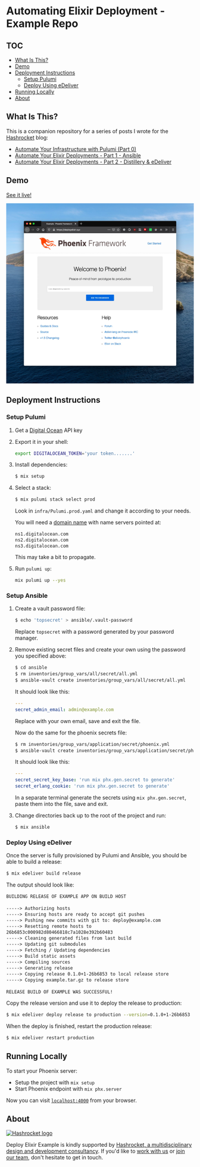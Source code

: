 # Automating Elixir Deployment - Example Repo

## TOC
* [What Is This?](#what-is-this)
* [Demo](#demo)
* [Deployment Instructions](#deployment-instructions)
  * [Setup Pulumi](#setup-pulumi)
  * [Deploy Using eDeliver](#deploy-using-edeliver)
* [Running Locally](#running-locally)
* [About](#about)

## What Is This?
This is a companion repository for a series of posts I wrote for the [Hashrocket](https://hashrocket.com) blog:

  * [Automate Your Infrastructure with Pulumi (Part 0)](https://hashrocket.com/blog/posts/automate-your-infrastructure-with-pulumi)
  * [Automate Your Elixir Deployments - Part 1 - Ansible](https://hashrocket.com/blog/posts/automate-your-elixir-deployments-part-1-ansible)
  * [Automate Your Elixir Deployments - Part 2 - Distillery & eDeliver](https://hashrocket.com/blog/posts/automate-your-elixir-deployments-part-2-distillery-edeliver)


## Demo
[See it live!](https://deployelixir.xyz)

![demo](img/deployelixir.jpg)

## Deployment Instructions
### Setup Pulumi

1. Get a [Digital Ocean](lhttps://bit.ly/create-digital-ocean-account) API key
2. Export it in your shell:

   ```bash
   export DIGITALOCEAN_TOKEN='your token.......'
   ```

3. Install dependencies:

   ```bash
   $ mix setup
   ```

4. Select a stack:

   ```bash
   $ mix pulumi stack select prod
   ```

   Look in `infra/Pulumi.prod.yaml` and change it according to your needs.

   You will need a [domain name](https://www.namecheap.com/) with name servers
   pointed at:

   ```
   ns1.digitalocean.com
   ns2.digitalocean.com
   ns3.digitalocean.com
   ```

   This may take a bit to propagate.


4. Run `pulumi up`:

   ```bash
   mix pulumi up --yes
   ```

### Setup Ansible
1. Create a vault password file:

   ```bash
   $ echo 'topsecret' > ansible/.vault-password
   ```

   Replace `topsecret` with a password generated by your password manager.

2. Remove existing secret files and create your own using the password you
   specified above:

   ```bash
   $ cd ansible
   $ rm inventories/group_vars/all/secret/all.yml
   $ ansible-vault create inventories/group_vars/all/secret/all.yml
   ```

   It should look like this:

   ```yaml
   ---
   secret_admin_email: admin@example.com
   ```

   Replace with your own email, save and exit the file.

   Now do the same for the phoenix secrets file:

   ```bash
   $ rm inventories/group_vars/application/secret/phoenix.yml
   $ ansible-vault create inventories/group_vars/application/secret/phoenix.yml
   ```

   It should look like this:


   ```yaml
   ---
   secret_secret_key_base: 'run mix phx.gen.secret to generate'
   secret_erlang_cookie: 'run mix phx.gen.secret to generate'
   ```

   In a separate terminal generate the secrets using `mix phx.gen.secret`, paste
   them into the file, save and exit.

3. Change directories back up to the root of the project and run:

   ```bash
   $ mix ansible
   ```

### Deploy Using eDeliver
Once the server is fully provisioned by Pulumi and Ansible, you should be able
to build a release:

```bash
$ mix edeliver build release
```

The output should look like:

```
BUILDING RELEASE OF EXAMPLE APP ON BUILD HOST

-----> Authorizing hosts
-----> Ensuring hosts are ready to accept git pushes
-----> Pushing new commits with git to: deploy@example.com
-----> Resetting remote hosts to 26b6853c000982d80466818c7a1028e392b60483
-----> Cleaning generated files from last build
-----> Updating git submodules
-----> Fetching / Updating dependencies
-----> Build static assets
-----> Compiling sources
-----> Generating release
-----> Copying release 0.1.0+1-26b6853 to local release store
-----> Copying example.tar.gz to release store

RELEASE BUILD OF EXAMPLE WAS SUCCESSFUL!
```

Copy the release version and use it to deploy the release to production:


```bash
$ mix edeliver deploy release to production --version=0.1.0+1-26b6853
```

When the deploy is finished, restart the production release:

```bash
$ mix edeliver restart production
```

## Running Locally
To start your Phoenix server:

  * Setup the project with `mix setup`
  * Start Phoenix endpoint with `mix phx.server`

Now you can visit [`localhost:4000`](http://localhost:4000) from your browser.

## About
[![Hashrocket logo](https://hashrocket.com/hashrocket_logo.svg)](https://hashrocket.com)

Deploy Elixir Example is kindly supported by [Hashrocket, a multidisciplinary design and development consultancy](https://hashrocket.com). If you'd like to [work with us](https://hashrocket.com/contact-us/hire-us) or [join our team](https://hashrocket.com/contact-us/jobs), don't hesitate to get in touch.
